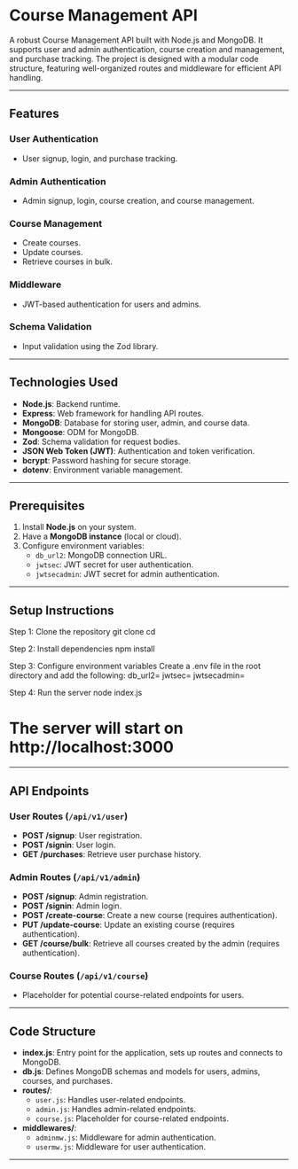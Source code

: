 # Course Management API

A robust Course Management API built with Node.js and MongoDB. It supports user and admin authentication, course creation and management, and purchase tracking. The project is designed with a modular code structure, featuring well-organized routes and middleware for efficient API handling.

---

## Features

### User Authentication
- User signup, login, and purchase tracking.

### Admin Authentication
- Admin signup, login, course creation, and course management.

### Course Management
- Create courses.
- Update courses.
- Retrieve courses in bulk.

### Middleware
- JWT-based authentication for users and admins.

### Schema Validation
- Input validation using the Zod library.

---

## Technologies Used

- **Node.js**: Backend runtime.
- **Express**: Web framework for handling API routes.
- **MongoDB**: Database for storing user, admin, and course data.
- **Mongoose**: ODM for MongoDB.
- **Zod**: Schema validation for request bodies.
- **JSON Web Token (JWT)**: Authentication and token verification.
- **bcrypt**: Password hashing for secure storage.
- **dotenv**: Environment variable management.

---

## Prerequisites

1. Install **Node.js** on your system.
2. Have a **MongoDB instance** (local or cloud).
3. Configure environment variables:
   - `db_url2`: MongoDB connection URL.
   - `jwtsec`: JWT secret for user authentication.
   - `jwtsecadmin`: JWT secret for admin authentication.

---

## Setup Instructions

Step 1: Clone the repository
git clone <repository-url>
cd <repository-folder>

Step 2: Install dependencies
npm install

Step 3: Configure environment variables
Create a .env file in the root directory and add the following:
db_url2=<your-mongo-db-url>
jwtsec=<user-jwt-secret>
jwtsecadmin=<admin-jwt-secret>

Step 4: Run the server
node index.js

# The server will start on http://localhost:3000


---

## API Endpoints

### User Routes (`/api/v1/user`)
- **POST /signup**: User registration.
- **POST /signin**: User login.
- **GET /purchases**: Retrieve user purchase history.

### Admin Routes (`/api/v1/admin`)
- **POST /signup**: Admin registration.
- **POST /signin**: Admin login.
- **POST /create-course**: Create a new course (requires authentication).
- **PUT /update-course**: Update an existing course (requires authentication).
- **GET /course/bulk**: Retrieve all courses created by the admin (requires authentication).

### Course Routes (`/api/v1/course`)
- Placeholder for potential course-related endpoints for users.

---

## Code Structure

- **index.js**: Entry point for the application, sets up routes and connects to MongoDB.
- **db.js**: Defines MongoDB schemas and models for users, admins, courses, and purchases.
- **routes/**:
  - `user.js`: Handles user-related endpoints.
  - `admin.js`: Handles admin-related endpoints.
  - `course.js`: Placeholder for course-related endpoints.
- **middlewares/**:
  - `adminmw.js`: Middleware for admin authentication.
  - `usermw.js`: Middleware for user authentication.

---


